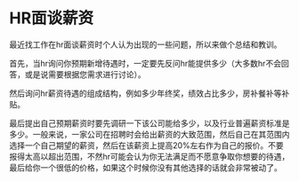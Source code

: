 # HR面谈薪资

最近找工作在hr面谈薪资时个人认为出现的一些问题，所以来做个总结和教训。

首先，当hr询问你预期新增待遇时，一定要先反问hr能提供多少（大多数hr不会回答，或是说需要根据您需求进行讨论）。

然后询问hr薪资待遇的组成结构，例如多少年终奖，绩效占比多少，房补餐补等补贴。

最后提出自己预期薪资时要先调研一下该公司能给多少，以及行业普遍薪资标准是多少。一般来说，一家公司在招聘时会给出薪资的大致范围，然后自己在其范围内选择一个自己期望的薪资，然后在该薪资上提高20%左右作为自己的报价。不要报得太高以超出范围，不然hr可能会认为你无法满足而不愿意争取你想要的待遇，最后给你一个很低的价格，如果这个时候你没有其他选择的话就会非常被动了。